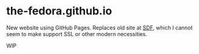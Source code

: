 # the-fedora.github.io
New website using GitHub Pages. Replaces old site at [SDF](http://the.fedora.sdf.org), which I cannot seem to make support SSL or other modern necessities.

WIP
